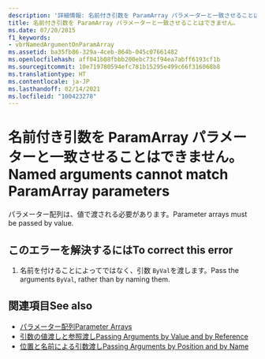 ```yaml
---
description: '詳細情報: 名前付き引数を ParamArray パラメーターと一致させることはできません'
title: 名前付き引数を ParamArray パラメーターと一致させることはできません。
ms.date: 07/20/2015
f1_keywords:
- vbrNamedArgumentOnParamArray
ms.assetid: ba35fb86-329a-4ceb-864b-045c07661482
ms.openlocfilehash: aff041b08fbbb200ebc73cf94ea7abff6193cf1b
ms.sourcegitcommit: 10e719780594efc781b15295e499c66f316068b8
ms.translationtype: HT
ms.contentlocale: ja-JP
ms.lasthandoff: 02/14/2021
ms.locfileid: "100423278"
---
```

# <a name="named-arguments-cannot-match-paramarray-parameters"></a><span data-ttu-id="b72d2-103">名前付き引数を ParamArray パラメーターと一致させることはできません。</span><span class="sxs-lookup"><span data-stu-id="b72d2-103">Named arguments cannot match ParamArray parameters</span></span>

<span data-ttu-id="b72d2-104">パラメーター配列は、値で渡される必要があります。</span><span class="sxs-lookup"><span data-stu-id="b72d2-104">Parameter arrays must be passed by value.</span></span>  
  
## <a name="to-correct-this-error"></a><span data-ttu-id="b72d2-105">このエラーを解決するには</span><span class="sxs-lookup"><span data-stu-id="b72d2-105">To correct this error</span></span>  
  
1. <span data-ttu-id="b72d2-106">名前を付けることによってではなく、引数 `ByVal`を渡します。</span><span class="sxs-lookup"><span data-stu-id="b72d2-106">Pass the arguments `ByVal`, rather than by naming them.</span></span>  
  
## <a name="see-also"></a><span data-ttu-id="b72d2-107">関連項目</span><span class="sxs-lookup"><span data-stu-id="b72d2-107">See also</span></span>

- [<span data-ttu-id="b72d2-108">パラメーター配列</span><span class="sxs-lookup"><span data-stu-id="b72d2-108">Parameter Arrays</span></span>](../programming-guide/language-features/procedures/parameter-arrays.md)
- [<span data-ttu-id="b72d2-109">引数の値渡しと参照渡し</span><span class="sxs-lookup"><span data-stu-id="b72d2-109">Passing Arguments by Value and by Reference</span></span>](../programming-guide/language-features/procedures/passing-arguments-by-value-and-by-reference.md)
- [<span data-ttu-id="b72d2-110">位置と名前による引数渡し</span><span class="sxs-lookup"><span data-stu-id="b72d2-110">Passing Arguments by Position and by Name</span></span>](../programming-guide/language-features/procedures/passing-arguments-by-position-and-by-name.md)
